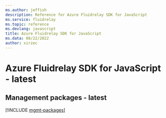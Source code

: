 ```yaml
---
ms.author: jeffish
description: Reference for Azure Fluidrelay SDK for JavaScript
ms.service: fluidrelay
ms.topic: reference
ms.devlang: javascript
title: Azure Fluidrelay SDK for JavaScript
ms.data: 08/22/2022
author: xirzec
---
```

# Azure Fluidrelay SDK for JavaScript - latest

## Management packages - latest
[!INCLUDE [mgmt-packages](fluidrelay-mgmt-index.md)]